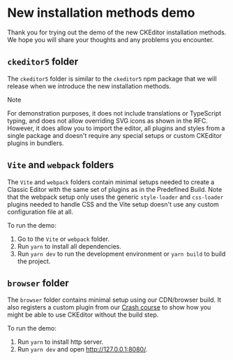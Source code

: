 # New installation methods demo

Thank you for trying out the demo of the new CKEditor installation methods. We hope you will share your thoughts and any problems you encounter.

## `ckeditor5` folder

The `ckeditor5` folder is similar to the `ckeditor5` npm package that we will release when we introduce the new installation methods.

> [!NOTE]
> For demonstration purposes, it does not include translations or TypeScript typing, and does not allow overriding SVG icons as shown in the RFC. However, it does allow you to import the editor, all plugins and styles from a single package and doesn't require any special setups or custom CKEditor plugins in bundlers.

## `Vite` and `webpack` folders

The `Vite` and `webpack` folders contain minimal setups needed to create a Classic Editor with the same set of plugins as in the Predefined Build. Note that the webpack setup only uses the generic `style-loader` and `css-loader` plugins needed to handle CSS and the Vite setup doesn't use any custom configuration file at all.

To run the demo:

1. Go to the `Vite` or `webpack` folder.
2. Run `yarn` to install all dependencies.
3. Run `yarn dev` to run the development environment or `yarn build` to build the project.

## `browser` folder

The `browser` folder contains minimal setup using our CDN/browser build. It also registers a custom plugin from our [Crash course](https://ckeditor.com/docs/ckeditor5/latest/tutorials/crash-course/editor.html) to show how you might be able to use CKEditor without the build step.

To run the demo:

1. Run `yarn` to install http server.
2. Run `yarn dev` and open <http://127.0.0.1:8080/>.
